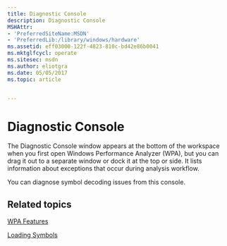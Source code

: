 ```yaml
---
title: Diagnostic Console
description: Diagnostic Console
MSHAttr:
- 'PreferredSiteName:MSDN'
- 'PreferredLib:/library/windows/hardware'
ms.assetid: eff03000-122f-4823-810c-bd42e86b0041
ms.mktglfcycl: operate
ms.sitesec: msdn
ms.author: eliotgra
ms.date: 05/05/2017
ms.topic: article


---
```


# Diagnostic Console


The Diagnostic Console window appears at the bottom of the workspace when you first open Windows Performance Analyzer (WPA), but you can drag it out to a separate window or dock it at the top or side. It lists information about exceptions that occur during analysis workflow.

You can diagnose symbol decoding issues from this console.

## Related topics


[WPA Features](wpa-features.md)

[Loading Symbols](loading-symbols.md)

 

 







